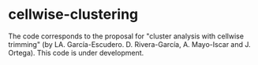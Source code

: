 # cellwise-clustering
The code corresponds to the proposal for "cluster analysis with cellwise trimming" (by LA. García-Escudero. D. Rivera-García, A. Mayo-Iscar and J. Ortega). This code  is under development.
